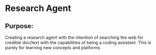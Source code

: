 # Research Agent
## Purpose:
Creating a research agent with the intention of searching the web for credible doc/text with the capabilities of being a coding assistant. 
This is purely for learning new concepts and platforms
